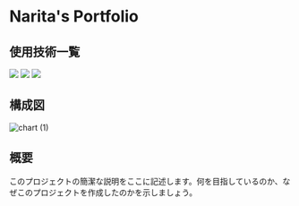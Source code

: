 # Narita's Portfolio

## 使用技術一覧

<img src="https://img.shields.io/badge/-Html5-E34F26.svg?logo=html5&style=plastic">
<img src="https://img.shields.io/badge/-Css3-1572B6.svg?logo=css3&style=plastic">
<img src="https://img.shields.io/badge/-Javascript-F7DF1E.svg?logo=javascript&style=plastic">

## 構成図

![chart (1)](https://github.com/tatsu-narita/my-portfolio/assets/135838655/837132f5-c977-4167-b215-d5020b1a220a)

## 概要

このプロジェクトの簡潔な説明をここに記述します。何を目指しているのか、なぜこのプロジェクトを作成したのかを示しましょう。

